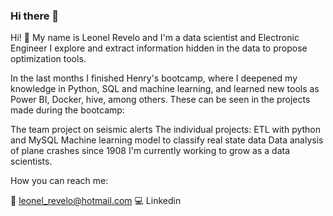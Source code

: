 ### Hi there 👋

<!--
**leo1489/leo1489** is a ✨ _special_ ✨ repository because its `README.md` (this file) appears on your GitHub profile.

Here are some ideas to get you started:


- 🔭 I’m currently working on ...
- 🌱 I’m currently learning ...
- 👯 I’m looking to collaborate on ...
- 🤔 I’m looking for help with ...
- 💬 Ask me about ...
- 📫 How to reach me: ...
- 😄 Pronouns: ...
- ⚡ Fun fact: ...
-->

Hi! 👋 My name is Leonel Revelo and I'm a data scientist and Electronic Engineer
I explore and extract information hidden in the data to propose optimization tools.

In the last months I finished Henry's bootcamp, where I deepened my knowledge in Python, SQL and machine learning, and learned new tools as Power BI, Docker, hive, among others. These can be seen in the projects made during the bootcamp:

The team project on seismic alerts
The individual projects:
ETL with python and MySQL
Machine learning model to classify real state data
Data analysis of plane crashes since 1908
I'm currently working to grow as a data scientists.

How you can reach me:

📧 leonel_revelo@hotmail.com
💻 Linkedin
